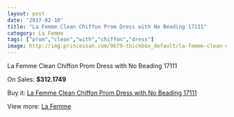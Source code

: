 ```yaml
---
layout: post
date: '2017-02-10'
title: "La Femme Clean Chiffon Prom Dress with No Beading 17111"
category: La Femme
tags: ["prom","clean","with","chiffon","dress"]
image: http://img.princessan.com/9679-thickbox_default/la-femme-clean-chiffon-prom-dress-with-no-beading-17111.jpg
---
```

La Femme Clean Chiffon Prom Dress with No Beading 17111

On Sales: **$312.1749**
<a href="https://www.princessan.com/en/la-femme/4214-la-femme-clean-chiffon-prom-dress-with-no-beading-17111.html"><amp-img layout="responsive" width="600" height="600" src="//img.princessan.com/9679-thickbox_default/la-femme-clean-chiffon-prom-dress-with-no-beading-17111.jpg" alt="La Femme Clean Chiffon Prom Dress with No Beading 17111 0" /></a>
<a href="https://www.princessan.com/en/la-femme/4214-la-femme-clean-chiffon-prom-dress-with-no-beading-17111.html"><amp-img layout="responsive" width="600" height="600" src="//img.princessan.com/9680-thickbox_default/la-femme-clean-chiffon-prom-dress-with-no-beading-17111.jpg" alt="La Femme Clean Chiffon Prom Dress with No Beading 17111 1" /></a>
<a href="https://www.princessan.com/en/la-femme/4214-la-femme-clean-chiffon-prom-dress-with-no-beading-17111.html"><amp-img layout="responsive" width="600" height="600" src="//img.princessan.com/9681-thickbox_default/la-femme-clean-chiffon-prom-dress-with-no-beading-17111.jpg" alt="La Femme Clean Chiffon Prom Dress with No Beading 17111 2" /></a>
<a href="https://www.princessan.com/en/la-femme/4214-la-femme-clean-chiffon-prom-dress-with-no-beading-17111.html"><amp-img layout="responsive" width="600" height="600" src="//img.princessan.com/9682-thickbox_default/la-femme-clean-chiffon-prom-dress-with-no-beading-17111.jpg" alt="La Femme Clean Chiffon Prom Dress with No Beading 17111 3" /></a>
<a href="https://www.princessan.com/en/la-femme/4214-la-femme-clean-chiffon-prom-dress-with-no-beading-17111.html"><amp-img layout="responsive" width="600" height="600" src="//img.princessan.com/9683-thickbox_default/la-femme-clean-chiffon-prom-dress-with-no-beading-17111.jpg" alt="La Femme Clean Chiffon Prom Dress with No Beading 17111 4" /></a>

Buy it: [La Femme Clean Chiffon Prom Dress with No Beading 17111](https://www.princessan.com/en/la-femme/4214-la-femme-clean-chiffon-prom-dress-with-no-beading-17111.html "La Femme Clean Chiffon Prom Dress with No Beading 17111")

View more: [La Femme](https://www.princessan.com/en/28-la-femme "La Femme")